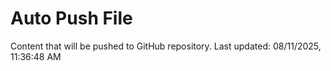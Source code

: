 # Auto Push File

Content that will be pushed to GitHub repository.
Last updated: 08/11/2025, 11:36:48 AM